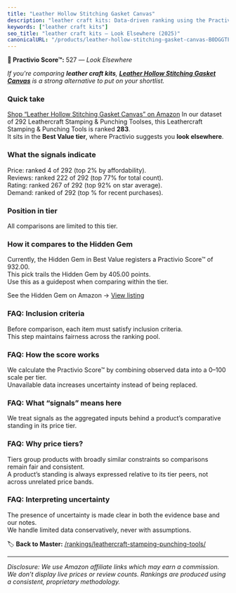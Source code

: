 ```yaml
---
title: "Leather Hollow Stitching Gasket Canvas"
description: "leather craft kits: Data-driven ranking using the Practivio Score™. Positioned by quality, value, demand, findability, momentum."
keywords: ["leather craft kits"]
seo_title: "leather craft kits — Look Elsewhere (2025)"
canonicalURL: "/products/leather-hollow-stitching-gasket-canvas-B0DGGTFGWW/"
---
```


**🚫 Practivio Score™:** 527 — _Look Elsewhere_


*If you're comparing **leather craft kits**, **[Leather Hollow Stitching Gasket Canvas](https://www.amazon.com/dp/B0DGGTFGWW?tag=practivio-20)** is a strong alternative to put on your shortlist.*
### Quick take
[Shop “Leather Hollow Stitching Gasket Canvas” on Amazon](https://www.amazon.com/dp/B0DGGTFGWW?tag=practivio-20)
In our dataset of 292 Leathercraft Stamping & Punching Toolses, this Leathercraft Stamping & Punching Tools is ranked **283**.  
It sits in the **Best Value tier**, where Practivio suggests you **look elsewhere**.

### What the signals indicate
Price: ranked 4 of 292 (top 2% by affordability).  
Reviews: ranked 222 of 292 (top 77% for total count).  
Rating: ranked 267 of 292 (top 92% on star average).  
Demand: ranked  of 292 (top % for recent purchases).

### Position in tier
All comparisons are limited to this tier.

### How it compares to the Hidden Gem
Currently, the Hidden Gem in Best Value registers a Practivio Score™ of 932.00.  
This pick trails the Hidden Gem by 405.00 points.  
Use this as a guidepost when comparing within the tier.  

See the Hidden Gem on Amazon → [View listing](https://www.amazon.com/dp/B00004T7WS?tag=practivio-20)

### FAQ: Inclusion criteria
Before comparison, each item must satisfy inclusion criteria.  
This step maintains fairness across the ranking pool.

### FAQ: How the score works
We calculate the Practivio Score™ by combining observed data into a 0–100 scale per tier.  
Unavailable data increases uncertainty instead of being replaced.

### FAQ: What “signals” means here
We treat signals as the aggregated inputs behind a product’s comparative standing in its price tier.

### FAQ: Why price tiers?
Tiers group products with broadly similar constraints so comparisons remain fair and consistent.  
A product’s standing is always expressed relative to its tier peers, not across unrelated price bands.

### FAQ: Interpreting uncertainty
The presence of uncertainty is made clear in both the evidence base and our notes.  
We handle limited data conservatively, never with assumptions.


🏷️ **Back to Master:** [/rankings/leathercraft-stamping-punching-tools/](/rankings/leathercraft-stamping-punching-tools/)

---
_Disclosure: We use Amazon affiliate links which may earn a commission. We don’t display live prices or review counts. Rankings are produced using a consistent, proprietary methodology._
